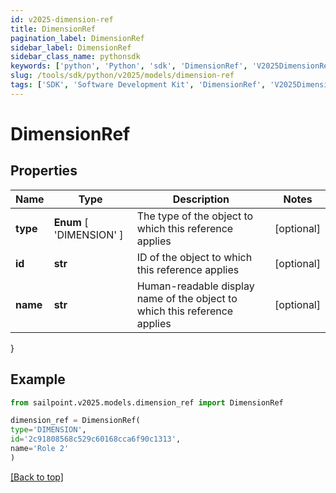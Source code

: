 ```yaml
---
id: v2025-dimension-ref
title: DimensionRef
pagination_label: DimensionRef
sidebar_label: DimensionRef
sidebar_class_name: pythonsdk
keywords: ['python', 'Python', 'sdk', 'DimensionRef', 'V2025DimensionRef'] 
slug: /tools/sdk/python/v2025/models/dimension-ref
tags: ['SDK', 'Software Development Kit', 'DimensionRef', 'V2025DimensionRef']
---
```


# DimensionRef


## Properties

Name | Type | Description | Notes
------------ | ------------- | ------------- | -------------
**type** |  **Enum** [  'DIMENSION' ] | The type of the object to which this reference applies | [optional] 
**id** | **str** | ID of the object to which this reference applies | [optional] 
**name** | **str** | Human-readable display name of the object to which this reference applies | [optional] 
}

## Example

```python
from sailpoint.v2025.models.dimension_ref import DimensionRef

dimension_ref = DimensionRef(
type='DIMENSION',
id='2c91808568c529c60168cca6f90c1313',
name='Role 2'
)

```
[[Back to top]](#) 

